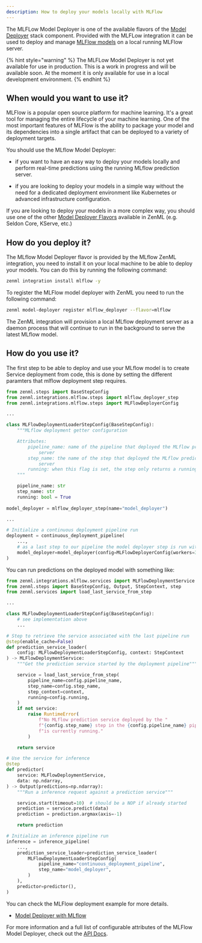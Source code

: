 ```yaml
---
description: How to deploy your models locally with MLFlow
---
```


The MLFLow Model Deployer is one of the available flavors of the [Model Deployer](./overview.md) 
stack component. Provided with the MLFLow integration it can be used to deploy
and manage [MLFlow models](https://www.mlflow.org/docs/latest/python_api/mlflow.deployments.html) on a local running MLFlow server.

{% hint style="warning" %}
The MLFLow Model Deployer is not yet available for use in production. This is a work in progress and will be available soon. At the moment it is only available for use in a local development environment.
{% endhint %}

## When would you want to use it?

MLFlow is a popular open source platform for machine learning. It's a great tool for
managing the entire lifecycle of your machine learning. One of the most important features
of MLFlow is the ability to package your model and its dependencies into a single artifact
that can be deployed to a variety of deployment targets.

You should use the MLflow Model Deployer:

* if you want to have an easy way to deploy your models locally and perform real-time predictions using the running MLflow prediction server.

* if you are looking to deploy your models in a simple way without the need for a dedicated
  deployment environment like Kubernetes or advanced infrastructure configuration.

If you are looking to deploy your models in a more complex way, you should use one of the
other [Model Deployer Flavors]() available in ZenML (e.g. Seldon Core, KServe, etc.)

## How do you deploy it?

The MLflow Model Deployer flavor is provided by the MLflow ZenML integration, you need to install it on your local machine to be able to deploy your models. You can do this by running the following command:

```bash
zenml integration install mlflow -y
```

To register the MLFlow model deployer with ZenML you need to run the following command:

```bash
zenml model-deployer register mlflow_deployer --flavor=mlflow
```

The ZenML integration will provision a local MLflow deployment server as a daemon process that will continue to run in the background to serve the latest MLflow model.

## How do you use it?

The first step to be able to deploy and use your MLflow model is to create Service deployment from code, this is done by setting the different paramters that mlflow deployment step requires.

```python
from zenml.steps import BaseStepConfig
from zenml.integrations.mlflow.steps import mlflow_deployer_step
from zenml.integrations.mlflow.steps import MLFlowDeployerConfig

...

class MLFlowDeploymentLoaderStepConfig(BaseStepConfig):
    """MLflow deployment getter configuration

    Attributes:
        pipeline_name: name of the pipeline that deployed the MLflow prediction
            server
        step_name: the name of the step that deployed the MLflow prediction
            server
        running: when this flag is set, the step only returns a running service
    """

    pipeline_name: str
    step_name: str
    running: bool = True
    
model_deployer = mlflow_deployer_step(name="model_deployer")

...

# Initialize a continuous deployment pipeline run
deployment = continuous_deployment_pipeline(
    ...,
    # as a last step to our pipeline the model deployer step is run with it config in place
    model_deployer=model_deployer(config=MLFlowDeployerConfig(workers=3)),
)
```

You can run predictions on the deployed model with something like:

```python
from zenml.integrations.mlflow.services import MLFlowDeploymentService
from zenml.steps import BaseStepConfig, Output, StepContext, step
from zenml.services import load_last_service_from_step

...

class MLFlowDeploymentLoaderStepConfig(BaseStepConfig):
    # see implementation above
    ...

# Step to retrieve the service associated with the last pipeline run
@step(enable_cache=False)
def prediction_service_loader(
    config: MLFlowDeploymentLoaderStepConfig, context: StepContext
) -> MLFlowDeploymentService:
    """Get the prediction service started by the deployment pipeline"""

    service = load_last_service_from_step(
        pipeline_name=config.pipeline_name,
        step_name=config.step_name,
        step_context=context,
        running=config.running,
    )
    if not service:
        raise RuntimeError(
            f"No MLflow prediction service deployed by the "
            f"{config.step_name} step in the {config.pipeline_name} pipeline "
            f"is currently running."
        )

    return service

# Use the service for inference
@step
def predictor(
    service: MLFlowDeploymentService,
    data: np.ndarray,
) -> Output(predictions=np.ndarray):
    """Run a inference request against a prediction service"""

    service.start(timeout=10)  # should be a NOP if already started
    prediction = service.predict(data)
    prediction = prediction.argmax(axis=-1)

    return prediction

# Initialize an inference pipeline run
inference = inference_pipeline(
    ...,
    prediction_service_loader=prediction_service_loader(
        MLFlowDeploymentLoaderStepConfig(
            pipeline_name="continuous_deployment_pipeline",
            step_name="model_deployer",
        )
    ),
    predictor=predictor(),
)
```

You can check the MLFlow deployment example for more details.

- [Model Deployer with MLflow](https://github.com/zenml-io/zenml/tree/main/examples/mlflow_deployment)

For more information and a full list of configurable attributes of the MLFlow Model Deployer, check out the 
[API Docs](https://apidocs.zenml.io/latest/api_docs/integrations/#zenml.integrations.mlflow.model_deployers).